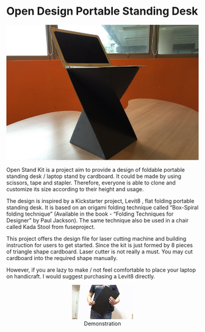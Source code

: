 # Open Design Portable Standing Desk

![Cover](https://raw.githubusercontent.com/benlau/openstandkit/master/img/cover.jpg)

Open Stand Kit is a project aim to provide a design of foldable portable standing desk / laptop stand by cardboard. It could be made by using scissors, tape and stapler. Therefore, everyone is able to clone and customize its size according to their height and usage.

The design is inspired by a Kickstarter project, Levit8 , flat folding portable standing desk. It is based on an origami folding technique called “Box-Spiral folding technique” (Available in the book - “Folding Techniques for Designer” by Paul Jackson). The same technique also be used in a chair called Kada Stool from fuseproject.

This project offers the design file for laser cutting machine and building instruction for users to get started. Since the kit is just formed by 8 pieces of triangle shape cardboard. Laser cutter is not really a must. You may  cut cardboard into the required shape manually.

However, if you are lazy to make / not feel comfortable to place your laptop on handicraft. I would suggest purchasing a Levit8 directly.

<p align="center">
  <img src="https://raw.githubusercontent.com/benlau/openstandkit/master/img/unfold-osk-160x90.gif"><br>
  Demonstration
</p>

